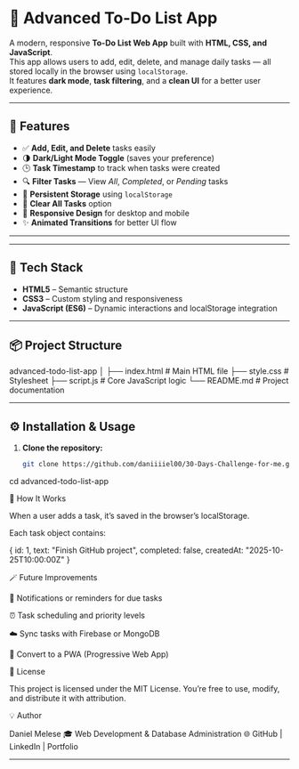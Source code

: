 # 📝 Advanced To-Do List App

A modern, responsive **To-Do List Web App** built with **HTML, CSS, and JavaScript**.  
This app allows users to add, edit, delete, and manage daily tasks — all stored locally in the browser using `localStorage`.  
It features **dark mode**, **task filtering**, and a **clean UI** for a better user experience.

---

## 🚀 Features

- ✅ **Add, Edit, and Delete** tasks easily  
- 🌗 **Dark/Light Mode Toggle** (saves your preference)  
- 🕒 **Task Timestamp** to track when tasks were created  
- 🔍 **Filter Tasks** — View *All*, *Completed*, or *Pending* tasks  
- 💾 **Persistent Storage** using `localStorage`  
- 🧹 **Clear All Tasks** option  
- 📱 **Responsive Design** for desktop and mobile  
- ✨ **Animated Transitions** for better UI flow

---


---

## 🧩 Tech Stack

- **HTML5** – Semantic structure  
- **CSS3** – Custom styling and responsiveness  
- **JavaScript (ES6)** – Dynamic interactions and localStorage integration  

---

## 📦 Project Structure

advanced-todo-list-app
│
├── index.html # Main HTML file
├── style.css # Stylesheet
├── script.js # Core JavaScript logic
└── README.md # Project documentation


---

## ⚙️ Installation & Usage

1. **Clone the repository:**
   ```bash
   git clone https://github.com/daniiiiel00/30-Days-Challenge-for-me.git


cd advanced-todo-list-app


🧠 How It Works

When a user adds a task, it’s saved in the browser’s localStorage.

Each task object contains:

{
  id: 1,
  text: "Finish GitHub project",
  completed: false,
  createdAt: "2025-10-25T10:00:00Z"
}


🪄 Future Improvements

🔔 Notifications or reminders for due tasks

⏰ Task scheduling and priority levels

☁️ Sync tasks with Firebase or MongoDB

📱 Convert to a PWA (Progressive Web App)

📜 License

This project is licensed under the MIT License.
You’re free to use, modify, and distribute it with attribution.

💡 Author

Daniel Melese
🎓 Web Development & Database Administration
🌐 GitHub
 | LinkedIn
 | Portfolio


---


